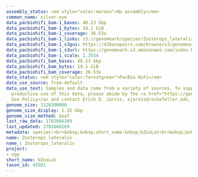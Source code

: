 ```yaml
---
assembly_status: <em style="color:maroon">No assembly</em>
common_name: silver-eye
data_pacbiohifi_bam-1_bases: 48.23 Gbp
data_pacbiohifi_bam-1_bytes: 19.1 GiB
data_pacbiohifi_bam-1_coverage: 36.53x
data_pacbiohifi_bam-1_links: s3://genomeark/species/Zosterops_lateralis/bZosLat1/genomic_data/pacbio_hifi/<br>
data_pacbiohifi_bam-1_s3gui: https://42basepairs.com/browse/s3/genomeark/species/Zosterops_lateralis/bZosLat1/genomic_data/pacbio_hifi/
data_pacbiohifi_bam-1_s3url: https://genomeark.s3.amazonaws.com/index.html?prefix=species/Zosterops_lateralis/bZosLat1/genomic_data/pacbio_hifi/
data_pacbiohifi_bam-1_scale: 2.3554
data_pacbiohifi_bam_bases: 48.23 Gbp
data_pacbiohifi_bam_bytes: 19.1 GiB
data_pacbiohifi_bam_coverage: 36.53x
data_status: <em style="color:forestgreen">PacBio HiFi</em>
data_use_source: from-default
data_use_text: Samples and data come from a variety of sources. To support fair and
  productive use of this data, please abide by the <a href="https://genome10k.soe.ucsc.edu/data-use-policies/">Data
  Use Policy</a> and contact Erich D. Jarvis, ejarvis@rockefeller.edu, with any questions.
genome_size: 1320300000
genome_size_display: 1.32 Gbp
genome_size_method: GoaT
last_raw_data: 1702666269
last_updated: 1702666269
metadata: species:<br>&nbsp;&nbsp;short_name:&nbsp;bZosLat<br>&nbsp;&nbsp;name:&nbsp;Zosterops&nbsp;lateralis<br>&nbsp;&nbsp;taxon_id:&nbsp;43581<br>&nbsp;&nbsp;common_name:&nbsp;silver-eye<br>&nbsp;&nbsp;order:<br>&nbsp;&nbsp;&nbsp;&nbsp;name:&nbsp;Passeriformes<br>&nbsp;&nbsp;family:<br>&nbsp;&nbsp;&nbsp;&nbsp;name:&nbsp;Zosteropidae<br>&nbsp;&nbsp;individuals:<br>&nbsp;&nbsp;&nbsp;&nbsp;-&nbsp;short_name:&nbsp;bZosLat1<br>&nbsp;&nbsp;&nbsp;&nbsp;&nbsp;&nbsp;biosample_id:&nbsp;SAMEA112953925<br>&nbsp;&nbsp;&nbsp;&nbsp;&nbsp;&nbsp;sex:&nbsp;female<br>&nbsp;&nbsp;genome_size:&nbsp;1320300000<br>&nbsp;&nbsp;genome_size_method:&nbsp;GoaT<br>&nbsp;&nbsp;project:&nbsp;[&nbsp;vgp&nbsp;]<br>
name: Zosterops lateralis
name_: Zosterops_lateralis
project:
- vgp
short_name: bZosLat
taxon_id: 43581
---
```

